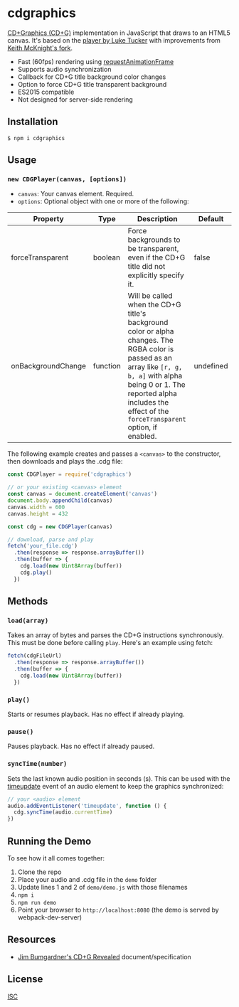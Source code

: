 cdgraphics
==========

[CD+Graphics (CD+G)](https://en.wikipedia.org/wiki/CD%2BG) implementation in JavaScript that draws to an HTML5 canvas. It's based on the [player by Luke Tucker](https://github.com/ltucker/html5_karaoke) with improvements from [Keith McKnight's fork](https://github.com/kmck/karaoke).

* Fast (60fps) rendering using [requestAnimationFrame](https://developer.mozilla.org/en-US/docs/Web/API/window/requestAnimationFrame)
* Supports audio synchronization
* Callback for CD+G title background color changes
* Option to force CD+G title transparent background
* ES2015 compatible
* Not designed for server-side rendering

Installation
------------
```
$ npm i cdgraphics
```

Usage
-----

### `new CDGPlayer(canvas, [options])`

- `canvas`: Your canvas element. Required.
- `options`: Optional object with one or more of the following:

| Property | Type | Description | Default
| --- | --- | --- | --- |
| forceTransparent | boolean | Force backgrounds to be transparent, even if the CD+G title did not explicitly specify it. | false
| onBackgroundChange | function | Will be called when the CD+G title's background color or alpha changes. The RGBA color is passed as an array like `[r, g, b, a]` with alpha being 0 or 1. The reported alpha includes the effect of the `forceTransparent` option, if enabled. | undefined |

The following example creates and passes a `<canvas>` to the constructor, then downloads and plays the .cdg file:

```js
const CDGPlayer = require('cdgraphics')

// or your existing <canvas> element
const canvas = document.createElement('canvas')
document.body.appendChild(canvas)
canvas.width = 600
canvas.height = 432

const cdg = new CDGPlayer(canvas)

// download, parse and play
fetch('your_file.cdg')
  .then(response => response.arrayBuffer())
  .then(buffer => {
    cdg.load(new Uint8Array(buffer))
    cdg.play()
  })

```

Methods
-------

### `load(array)`

Takes an array of bytes and parses the CD+G instructions synchronously. This must be done before calling `play`. Here's an example using fetch:

```js
fetch(cdgFileUrl)
  .then(response => response.arrayBuffer())
  .then(buffer => {
    cdg.load(new Uint8Array(buffer))
  })
```

### `play()`

Starts or resumes playback. Has no effect if already playing.

### `pause()`

Pauses playback. Has no effect if already paused.

### `syncTime(number)`

Sets the last known audio position in seconds (s). This can be used with the
 [timeupdate](https://developer.mozilla.org/en-US/docs/Web/Events/timeupdate) event of an audio element to keep the graphics synchronized:

 ```js
 // your <audio> element
 audio.addEventListener('timeupdate', function () {
   cdg.syncTime(audio.currentTime)
 })
 ```

Running the Demo
----------------

To see how it all comes together:

1. Clone the repo
2. Place your audio and .cdg file in the `demo` folder
3. Update lines 1 and 2 of `demo/demo.js` with those filenames
4. `npm i`
5. `npm run demo`
6. Point your browser to `http://localhost:8080` (the demo is served by webpack-dev-server)

Resources
---------
* [Jim Bumgardner's CD+G Revealed](http://jbum.com/cdg_revealed.html) document/specification

License
-------

[ISC](https://opensource.org/licenses/ISC)
